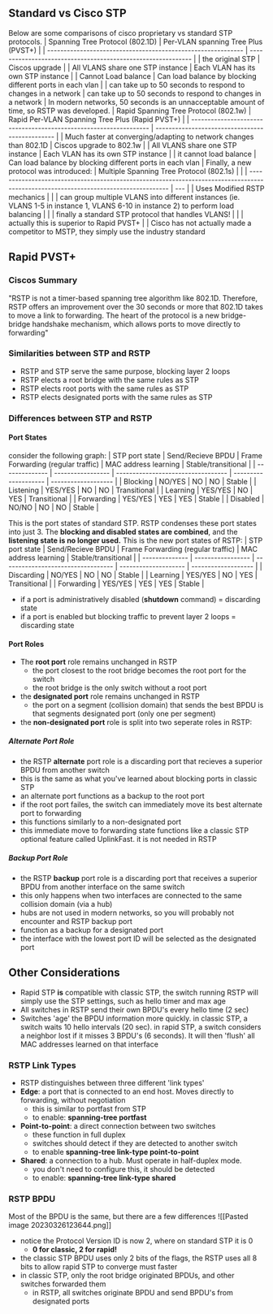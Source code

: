 ## Standard vs Cisco STP
Below are some comparisons of cisco proprietary vs standard STP protocols. 
| Spanning Tree Protocol (802.1D)                              | Per-VLAN spanning Tree Plus (PVST+)                          |
| ------------------------------------------------------------ | ------------------------------------------------------------ |
| the original STP                                             | Ciscos upgrade                                               |
| All VLANS share one STP instance                             | Each VLAN has its own STP instance                           |
| Cannot Load balance                                          | Can load balance by blocking different ports in each vlan    |
| can take up to 50 seconds to respond to changes in a network | can take up to 50 seconds to respond to changes in a network | 
In modern networks, 50 seconds is an unnacceptable amount of time, so RSTP was developed.
| Rapid Spanning Tree Protocol (802.1w)                             | Rapid Per-VLAN Spanning Tree Plus (Rapid PVST+) |
| ----------------------------------------------------------------- | ----------------------------------------------- |
| Much faster at converging/adapting to network changes than 802.1D | Ciscos upgrade to 802.1w                        |
| All VLANS share one STP instance                                  | Each VLAN has its own STP instance              |
| it cannot load balance                                            | Can load balance by blocking different ports in each vlan                                                |
Finally, a new protocol was introduced:
| Multiple Spanning Tree Protocol (802.1s)                                                                                            |     |
| ----------------------------------------------------------------------------------------------------------------------------------- | --- |
| Uses Modified RSTP mechanics                                                                                                        |     |
| can group multiple VLANS into different instances (ie. VLANS 1-5 in instance 1, VLANS 6-10 in instance 2) to perform load balancing |     |
| finally a standard STP protocol that handles VLANS!                                                                                 |     |
| actually this is superior to Rapid PVST+                                                                                            |     |
Cisco has not actually made a competitor to MSTP, they simply use the industry standard
## Rapid PVST+
### Ciscos Summary
"RSTP is not a timer-based spanning tree algorithm like 802.1D. Therefore, RSTP offers an improvement over the 30 seconds or more that 802.1D takes to move a link to forwarding. The heart of the protocol is a new bridge-bridge handshake mechanism, which allows ports to move directly to forwarding"
### Similarities between STP and RSTP
- RSTP and STP serve the same purpose, blocking layer 2 loops
- RSTP elects a root bridge with the same rules as STP
- RSTP elects root ports with the same rules as STP
- RSTP elects designated ports with the same rules as STP
### Differences between STP and RSTP
#### Port States
consider the following graph:
| STP port state | Send/Recieve BPDU | Frame Forwarding (regular traffic) | MAC address learning | Stable/transitional |
| -------------- | ----------------- | ---------------------------------- | -------------------- | ------------------- |
| Blocking       | NO/YES            | NO                                 | NO                   | Stable              |
| Listening      | YES/YES           | NO                                 | NO                   | Transitional        |
| Learning       | YES/YES           | NO                                 | YES                  | Transitional        |
| Forwarding     | YES/YES           | YES                                | YES                  | Stable              |
| Disabled       | NO/NO             | NO                                 | NO                   | Stable                    |

This is the port states of standard STP. RSTP condenses these port states into just 3. The **blocking and disabled states are combined**, and the **listening state is no longer used.**
This is the new port states of RSTP:
| STP port state | Send/Recieve BPDU | Frame Forwarding (regular traffic) | MAC address learning | Stable/transitional |
| -------------- | ----------------- | ---------------------------------- | -------------------- | ------------------- |
| Discarding     | NO/YES            | NO                                 | NO                   | Stable                    |
| Learning       | YES/YES           | NO                                 | YES                  | Transitional        |
| Forwarding     | YES/YES           | YES                                | YES                  | Stable              |
- if a port is administratively disabled (**shutdown** command) = discarding state
- if a port is enabled but blocking traffic to prevent layer 2 loops = discarding state
#### Port Roles
- The **root port** role remains unchanged in RSTP
	- the port closest to the root bridge becomes the root port for the switch 
	- the root bridge is the only switch without a root port
- the **designated port** role remains unchanged in RSTP
	- the port on a segment (collision domain) that sends the best BPDU is that segments designated port (only one per segment)
- the **non-designated port** role is split into two seperate roles in RSTP:
##### Alternate Port Role
- the RSTP **alternate** port role is a discarding port that recieves a superior BPDU from another switch
- this is the same as what you've learned about blocking ports in classic STP
- an alternate port functions as a backup to the root port
- if the root port failes, the switch can immediately move its best alternate port to forwarding
- this functions similarly to a non-designated port
- this immediate move to forwarding state functions like a classic STP optional feature called UplinkFast. it is not needed in RSTP
##### Backup Port Role
- the RSTP **backup** port role is a discarding port that receives a superior BPDU from another interface on the same switch
- this only happens when two interfaces are connected to the same collision domain (via a hub)
- hubs are not used in modern networks, so you will probably not encounter and RSTP backup port
- function as a backup for a designated port
- the interface with the lowest port ID will be selected as the designated port
## Other Considerations
- Rapid STP **is** compatible with classic STP, the switch running RSTP will simply use the STP settings, such as hello timer and max age
- All switches in RSTP send their own BPDU's every hello time (2 sec)
- Switches 'age' the BPDU information more quickly. in classic STP, a switch waits 10 hello intervals (20 sec). in rapid STP, a switch considers a neighbor lost if it misses 3 BPDU's (6 seconds). It will then 'flush' all MAC addresses learned on that interface
### RSTP Link Types
- RSTP distinguishes between three different 'link types'
- **Edge**: a port that is connected to an end host. Moves directly to forwarding, without negotiation
	- this is similar to portfast from STP
	- to enable: **spanning-tree portfast**
- **Point-to-point**: a direct connection between two switches
	- these function in full duplex
	- switches should detect if they are detected to another switch
	- to enable **spanning-tree link-type point-to-point**
- **Shared**: a connection to a hub. Must operate in half-duplex mode.
	- you don't need to configure this, it should be detected
	- to enable: **spanning-tree link-type shared**
### RSTP BPDU
Most of the BPDU is the same, but there are a few differences
![[Pasted image 20230326123644.png]]
- notice the Protocol Version ID is now 2, where on standard STP it is 0
	- **0 for classic, 2 for rapid!**
- the classic STP BPDU uses only 2 bits of the flags, the RSTP uses all 8 bits to allow rapid STP to converge must faster
- in classic STP, only the root bridge originated BPDUs, and other switches forwarded them
	- in RSTP, all switches originate BPDU and send BPDU's from designated ports
